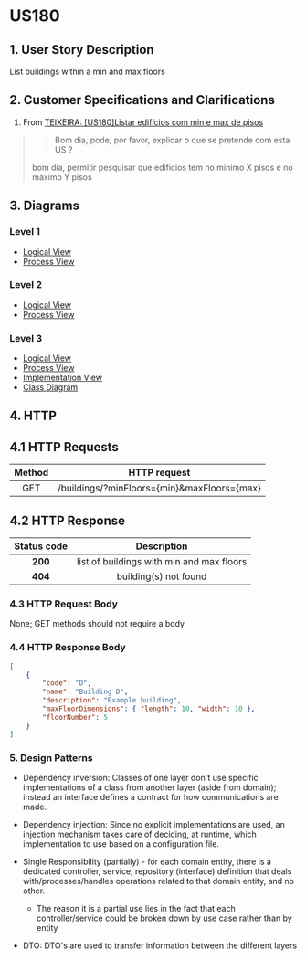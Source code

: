 # US180

## 1. User Story Description

List buildings within a min and max floors

## 2. Customer Specifications and Clarifications

1. From [TEIXEIRA: [US180]Listar edifícios com min e max de pisos](https://moodle.isep.ipp.pt/mod/forum/discuss.php?d=25150)

> > Bom dia, pode, por favor, explicar o que se pretende com esta US ?
>
> bom dia, permitir pesquisar que edificios tem no minimo X pisos e no máximo Y pisos

## 3. Diagrams

### Level 1

- [Logical View](../general-purpose/level1/logical-view.svg)
- [Process View](./level1/process-view.svg)

### Level 2
- [Logical View](../general-purpose/level2/logical-view.svg)
- [Process View](./level2/process-view.svg)

### Level 3
- [Logical View](../general-purpose/level3/logical-view.svg)
- [Process View](./level3/process-view.svg)
- [Implementation View](../general-purpose/level3/implementation-view.svg)
- [Class Diagram](./level3/class-diagram.svg)

## 4. HTTP

## 4.1 HTTP Requests

| Method | HTTP request |
|:------:|:------------:|
| GET    |   /buildings/?minFloors={min}&maxFloors={max}|


## 4.2 HTTP Response

| Status code |   Description   |
|:-----------:|:---------------:|
|   **200**   | list of buildings with min and max floors |
|   **404**   | building(s) not found |


### 4.3 HTTP Request Body

None; GET methods should not require a body

### 4.4 HTTP Response Body

```json
[
    {
        "code": "D",
        "name": "Building D",
        "description": "Example building",
        "maxFloorDimensions": { "length": 10, "width": 10 },
        "floorNumber": 5
    }
]
```

### 5. Design Patterns
- Dependency inversion: Classes of one layer don't use specific implementations of a class from another layer (aside from domain); instead an interface defines a contract for how communications are made.

- Dependency injection: Since no explicit implementations are used, an injection mechanism takes care of deciding, at runtime, which implementation to use based on a configuration file.

- Single Responsibility (partially) - for each domain entity, there is a dedicated controller, service, repository (interface) definition that deals with/processes/handles operations related to that domain entity, and no other.
    + The reason it is a partial use lies in the fact that each controller/service could be broken down by use case rather than by entity

- DTO: DTO's are used to transfer information between the different layers


